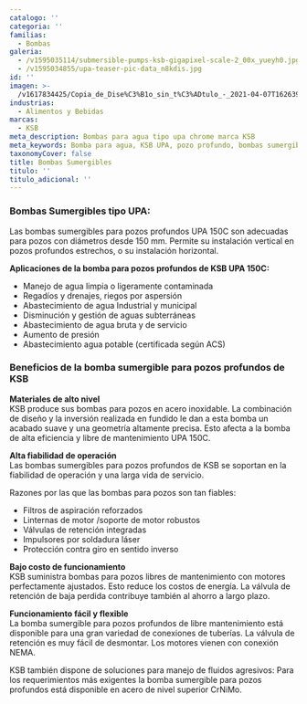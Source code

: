 ```yaml
---
catalogo: ''
categoria: ''
familias:
  - Bombas
galeria:
  - /v1595035114/submersible-pumps-ksb-gigapixel-scale-2_00x_yueyh0.jpg
  - /v1595034855/upa-teaser-pic-data_n8kdis.jpg
id: ''
imagen: >-
  /v1617834425/Copia_de_Dise%C3%B1o_sin_t%C3%ADtulo_-_2021-04-07T162639.296_hzpmeq.png
industrias:
  - Alimentos y Bebidas
marcas:
  - KSB
meta_description: Bombas para agua tipo upa chrome marca KSB
meta_keywords: Bomba para agua, KSB UPA, pozo profundo, bombas sumergibles
taxonomyCover: false
title: Bombas Sumergibles
titulo: ''
titulo_adicional: ''
---
```


### **Bombas Sumergibles tipo UPA:**

Las bombas sumergibles para pozos profundos UPA 150C son adecuadas para pozos con diámetros desde 150 mm. Permite su instalación vertical en pozos profundos estrechos, o su instalación horizontal.

**Aplicaciones de la bomba para pozos profundos de KSB UPA 150C:**

- Manejo de agua limpia o ligeramente contaminada
- Regadíos y drenajes, riegos por aspersión
- Abastecimiento de agua Industrial y municipal
- Disminución y gestión de aguas subterráneas
- Abastecimiento de agua bruta y de servicio
- Aumento de presión
- Abastecimiento agua potable (certificada según ACS)

### Beneficios de la bomba sumergible para pozos profundos de KSB

**Materiales de alto nivel**  
KSB produce sus bombas para pozos en acero inoxidable. La combinación de diseño y la inversión realizada en fundido le dan a esta bomba un acabado suave y una geometría altamente precisa. Esto afecta a la bomba de alta eficiencia y libre de mantenimiento UPA 150C.

**Alta fiabilidad de operación**  
Las bombas sumergibles para pozos profundos de KSB se soportan en la fiabilidad de operación y una larga vida de servicio.

Razones por las que las bombas para pozos son tan fiables:

- Filtros de aspiración reforzados
- Linternas de motor /soporte de motor robustos
- Válvulas de retención integradas
- Impulsores por soldadura láser
- Protección contra giro en sentido inverso

**Bajo costo de funcionamiento**  
KSB suministra bombas para pozos libres de mantenimiento con motores perfectamente ajustados. Esto reduce los costos de energía. La válvula de retención de baja perdida contribuye también al ahorro a largo plazo.

**Funcionamiento fácil y flexible**  
La bomba sumergible para pozos profundos de libre mantenimiento está disponible para una gran variedad de conexiones de tuberías. La válvula de retención es muy fácil de desmontar. Los motores vienen con conexión NEMA.

KSB también dispone de soluciones para manejo de fluidos agresivos: Para los requerimientos más exigentes la bomba sumergible para pozos profundos está disponible en acero de nivel superior CrNiMo.
